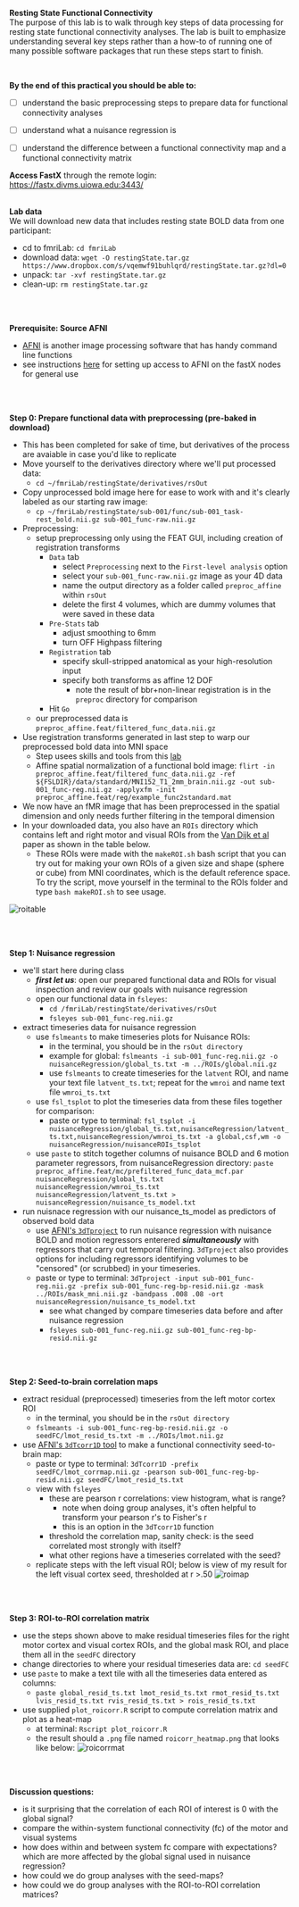**Resting State Functional Connectivity**
</br>
The purpose of this lab is to walk through key steps of data processing for resting state functional connectivity analyses. The lab is built to emphasize understanding several key steps rather than a how-to of running one of many possible software packages that run these steps start to finish.

</br>


**By the end of this practical you should be able to:** <br/>
* [ ] understand the basic preprocessing steps to prepare data for functional connectivity analyses
* [ ] understand what a nuisance regression is <br/>
* [ ] understand the difference between a functional connectivity map and a functional connectivity matrix 


**Access FastX** through the remote login: <br>
https://fastx.divms.uiowa.edu:3443/  <br/>
<br/>


**Lab data** <br>
We will download new data that includes resting state BOLD data from one participant:
* cd to fmriLab: `cd fmriLab`
* download data: `wget -O restingState.tar.gz https://www.dropbox.com/s/vqemwf91buhlqrd/restingState.tar.gz?dl=0`
* unpack: `tar -xvf restingState.tar.gz`
* clean-up: `rm restingState.tar.gz`

<br>
<br>

**Prerequisite: Source AFNI**
* [AFNI](https://afni.nimh.nih.gov/) is another image processing software that has handy command line functions
* see instructions [here](https://github.com/mwvoss/MRI-lab-classes/wiki/Setup-FSL-and-AFNI-in-remote-linux-environment) for setting up access to AFNI on the fastX nodes for general use

<br>
<br>

**Step 0: Prepare functional data with preprocessing (pre-baked in download)**
* This has been completed for sake of time, but derivatives of the process are avaiable in case you'd like to replicate
* Move yourself to the derivatives directory where we'll put processed data: 
    * `cd ~/fmriLab/restingState/derivatives/rsOut`
* Copy unprocessed bold image here for ease to work with and it's clearly labeled as our starting raw image: 
    * `cp ~/fmriLab/restingState/sub-001/func/sub-001_task-rest_bold.nii.gz sub-001_func-raw.nii.gz`
* Preprocessing:
    * setup preprocessing only using the FEAT GUI, including creation of registration transforms 
        * `Data` tab
            * select `Preprocessing` next to the `First-level analysis` option
            * select your `sub-001_func-raw.nii.gz` image as your 4D data
            * name the output directory as a folder called `preproc_affine` within `rsOut`
            * delete the first 4 volumes, which are dummy volumes that were saved in these data
        * `Pre-Stats` tab
            * adjust smoothing to 6mm
            * turn OFF Highpass filtering
        * `Registration` tab
            * specify skull-stripped anatomical as your high-resolution input
            * specify both transforms as affine 12 DOF
                * note the result of bbr+non-linear registration is in the `preproc` directory for comparison
        * Hit `Go`
    * our preprocessed data is `preproc_affine.feat/filtered_func_data.nii.gz`
* Use registration transforms generated in last step to warp our preprocessed bold data into MNI space
    * Step usees skills and tools from this [lab](https://github.com/mwvoss/MRI-lab-classes/blob/master/PSY6280-2020-FA2020/practical_spatial-registration.md)
    * Affine spatial normalization of a functional bold image: `flirt -in preproc_affine.feat/filtered_func_data.nii.gz -ref ${FSLDIR}/data/standard/MNI152_T1_2mm_brain.nii.gz -out sub-001_func-reg.nii.gz -applyxfm -init preproc_affine.feat/reg/example_func2standard.mat`
* We now have an fMR image that has been preprocessed in the spatial dimension and only needs further filtering in the temporal dimension
* In your downloaded data, you also have an `ROIs` directory which contains left and right motor and visual ROIs from the [Van Dijk et al](https://github.com/mwvoss/MRI-lab-classes/blob/master/PSY6280-2020-FA2020/pdfs/Van%20Dijk-2010-Intrinsic%20functional%20connectivit.pdf) paper as shown in the table below. 
    * These ROIs were made with the `makeROI.sh` bash script that you can try out for making your own ROIs of a given size and shape (sphere or cube) from MNI coordinates, which is the default reference space. To try the script, move yourself in the terminal to the ROIs folder and type `bash makeROI.sh` to see usage. </br>

![roitable](images/practical_rsfc-roi-coords.png)
 
<br>
<br>

**Step 1: Nuisance regression**
* we'll start here during class
    * **_first let us_**: open our prepared functional data and ROIs for visual inspection and review our goals with nuisance regression
    * open our functional data in `fsleyes`: 
        * `cd /fmriLab/restingState/derivatives/rsOut`
        * `fsleyes sub-001_func-reg.nii.gz`
* extract timeseries data for nuisance regression
    * use `fslmeants` to make timeseries plots for Nuisance ROIs:
        * in the terminal, you should be in the `rsOut directory`
        * example for global: `fslmeants -i sub-001_func-reg.nii.gz -o nuisanceRegression/global_ts.txt -m ../ROIs/global.nii.gz`
        * use `fslmeants` to create timeseries for the `latvent` ROI, and name your text file `latvent_ts.txt`; repeat for the `wmroi` and name text file `wmroi_ts.txt`
    * use `fsl_tsplot` to plot the timeseries data from these files together for comparison:
        * paste or type to terminal: `fsl_tsplot -i nuisanceRegression/global_ts.txt,nuisanceRegression/latvent_ts.txt,nuisanceRegression/wmroi_ts.txt -a global,csf,wm -o nuisanceRegression/nuisanceROIs_tsplot`
    * use `paste` to stitch together columns of nuisance BOLD and 6 motion parameter regressors, from nuisanceRegression directory: `paste preproc_affine.feat/mc/prefiltered_func_data_mcf.par nuisanceRegression/global_ts.txt nuisanceRegression/wmroi_ts.txt nuisanceRegression/latvent_ts.txt > nuisanceRegression/nuisance_ts_model.txt`
* run nuisnace regression with our nuisance_ts_model as predictors of observed bold data
    * use [AFNI's `3dTproject`](https://afni.nimh.nih.gov/pub/dist/doc/program_help/3dTproject.html) to run nuisance regression with nuisance BOLD and motion regressors enterered **_simultaneously_** with regressors that carry out temporal filtering. `3dTproject` also provides options for including regressors identifying volumes to be "censored" (or scrubbed) in your timeseries.
    * paste or type to terminal: `3dTproject -input sub-001_func-reg.nii.gz -prefix sub-001_func-reg-bp-resid.nii.gz -mask ../ROIs/mask_mni.nii.gz -bandpass .008 .08 -ort nuisanceRegression/nuisance_ts_model.txt`
        * see what changed by compare timeseries data before and after nuisance regression 
        * `fsleyes sub-001_func-reg.nii.gz sub-001_func-reg-bp-resid.nii.gz`


<br>
<br>

**Step 2: Seed-to-brain correlation maps**
* extract residual (preprocessed) timeseries from the left motor cortex ROI
    * in the terminal, you should be in the `rsOut directory`
    *  `fslmeants -i sub-001_func-reg-bp-resid.nii.gz -o seedFC/lmot_resid_ts.txt -m ../ROIs/lmot.nii.gz`
* use [AFNI's `3dTcorr1D` tool](https://afni.nimh.nih.gov/pub/dist/doc/program_help/3dTcorr1D.html) to make a functional connectivity seed-to-brain map: 
    * paste or type to terminal: `3dTcorr1D -prefix seedFC/lmot_corrmap.nii.gz -pearson sub-001_func-reg-bp-resid.nii.gz seedFC/lmot_resid_ts.txt`
    * view with `fsleyes`
        * these are pearson r correlations: view histogram, what is range?
            * note when doing group analyses, it's often helpful to transform your pearson r's to Fisher's r
            * this is an option in the `3dTcorr1D` function
        * threshold the correlation map, sanity check: is the seed correlated most strongly with itself?
        * what other regions have a timeseries correlated with the seed?
    * replicate steps with the left visual ROI; below is view of my result for the left visual cortex seed, thresholded at r >.50
    ![roimap](images/practical_rsfc-roi-lvis.png)

<br>
<br>

**Step 3: ROI-to-ROI correlation matrix**
* use the steps shown above to make residual timeseries files for the right motor cortex and visual cortex ROIs, and the global mask ROI, and place them all in the `seedFC` directory
* change directories to where your residual timeseries data are: `cd seedFC`
* use `paste` to make a text tile with all the timeseries data entered as columns: 
    * `paste global_resid_ts.txt lmot_resid_ts.txt rmot_resid_ts.txt lvis_resid_ts.txt rvis_resid_ts.txt > rois_resid_ts.txt`
* use supplied `plot_roicorr.R` script to compute correlation matrix and plot as a heat-map
    * at terminal: `Rscript plot_roicorr.R`
    * the result should a `.png` file named `roicorr_heatmap.png` that looks like below:
![roicorrmat](images/practical_rsfc-roicorr_heatmap.png)

<br>
<br>

**Discussion questions:**
* is it surprising that the correlation of each ROI of interest is 0 with the global signal?
* compare the within-system functional connectivity (fc) of the motor and visual systems
* how does within and between system fc compare with expectations? which are more affected by the global signal used in nuisance regression?
* how could we do group analyses with the seed-maps?
* how could we do group analyses with the ROI-to-ROI correlation matrices?
























